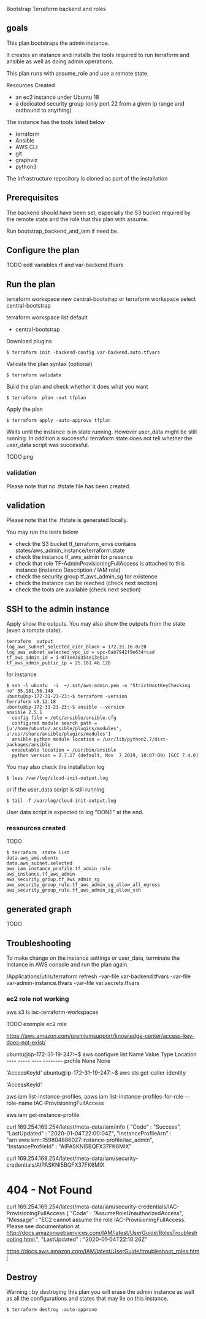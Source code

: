 Bootstrap Terraform backend and roles

## goals

This plan bootstraps the admin instance.

It creates an instance and installs the tools required to run terraform and ansible as well as doing admin operations.

This plan runs with assume_role and use a remote state.

Resources Created
- an ec2 instance under Ubuntu 18
- a dedicated security group (only port 22 from a given Ip range and outbound to anything)

The instance has the tools listed below
- terraform
- Ansible
- AWS CLI
- git
- graphviz
- python3

The infrastructure repository is cloned as part of the installation

## Prerequisites

The backend should have been set, especially the S3 bucket required by the remote state and the role that this plan with assume.

Run bootstrap_backend_and_iam if need be.

## Configure the plan

TODO
edit variables.rf and var-backend.tfvars


## Run the plan

terraform workspace new central-bootstrap
or
terraform workspace select central-bootstrap

terraform workspace list
  default
* central-bootstrap



Download plugins
```
$ terraform init -backend-config var-backend.auto.tfvars
```


Validate the plan syntax (optional)
```
$ terraform validate
```

Build the plan and check whether it does what you want
```
$ terraform  plan -out tfplan
```

Apply the plan
```
$ terraform apply -auto-approve tfplan
```

Waits until the instance is in state running. However user_data might be still running. In addition a successful terraform state does not tell whether the user_data script was successful.

TODO png

### validation

Please note that no .tfstate file has been created.

## validation

Please note that the .tfstate is generated locally.

You may run the tests below
- check the S3 bucket tf_terraform_envs contains states/aws_admin_instance/terraform.state
- check the instance tf_aws_admin for presence
- check that role TF-AdminProvisioningFullAccess is attached to this instance (instance Description / IAM role)
- check the security group tf_aws_admin_sg for existence
- check the instance can be reached (check next section)
- check the tools are available (check next section)

## SSH to the admin instance

Apply show the outputs. You may also show the outputs from the state (even a romote state).

```
terraform  output
log_aws_subnet_selected_cidr_block = 172.31.16.0/20
log_aws_subnet_selected_vpc_id = vpc-0ab7942f9e634fcad
tf_aws_admin_id = i-073e438354e13eb14
tf_aws_admin_public_ip = 25.161.46.128
```

for instance
```
$ ssh -l ubuntu  -i  ~/.ssh/aws-admin.pem -o "StrictHostKeyChecking no" 35.181.56.148
ubuntu@ip-172-31-21-23:~$ terraform -version
Terraform v0.12.18
ubuntu@ip-172-31-21-23:~$ ansible --version
ansible 2.5.1
  config file = /etc/ansible/ansible.cfg
  configured module search path = [u'/home/ubuntu/.ansible/plugins/modules', u'/usr/share/ansible/plugins/modules']
  ansible python module location = /usr/lib/python2.7/dist-packages/ansible
  executable location = /usr/bin/ansible
  python version = 2.7.17 (default, Nov  7 2019, 10:07:09) [GCC 7.4.0]
```

You may also check the installation log

```
$ less /var/log/cloud-init-output.log
```
or if the user_data script is still running
```
$ tail -f /var/log/cloud-init-output.log
```

User data script is expected to log "DONE" at the end.


### ressources created

TODO

```
$ terraform  state list
data.aws_ami.ubuntu
data.aws_subnet.selected
aws_iam_instance_profile.tf_admin_role
aws_instance.tf_aws_admin
aws_security_group.tf_aws_admin_sg
aws_security_group_rule.tf_aws_admin_sg_allow_all_egress
aws_security_group_rule.tf_aws_admin_sg_allow_ssh
```

## generated graph

TODO

## Troubleshooting

To make change on the instance settings or user_data, terminate the instance in AWS console and run the plan again.

/Applications/utils/terraform refresh -var-file var-backend.tfvars -var-file var-admin-instance.tfvars -var-file var.secrets.tfvars


### ec2 role not working

aws s3 ls iac-terraform-workspaces

TODO exemple ec2 role

https://aws.amazon.com/premiumsupport/knowledge-center/access-key-does-not-exist/

ubuntu@ip-172-31-19-247:~$ aws configure list
      Name                    Value             Type    Location
      ----                    -----             ----    --------
   profile                <not set>             None    None

'AccessKeyId'
ubuntu@ip-172-31-19-247:~$ aws sts get-caller-identity

'AccessKeyId'

aws iam list-instance-profiles,
aaws iam list-instance-profiles-for-role --role-name IAC-ProvisioningFullAccess

aws iam get-instance-profile

curl 169.254.169.254/latest/meta-data/iam/info
{
  "Code" : "Success",
  "LastUpdated" : "2020-01-04T22:00:04Z",
  "InstanceProfileArn" : "arn:aws:iam::159804886027:instance-profile/iac_admin",
  "InstanceProfileId" : "AIPASKNI5BQFX37FK6MIX"

  curl 169.254.169.254/latest/meta-data/iam/security-credentials/AIPASKNI5BQFX37FK6MIX
  <?xml version="1.0" encoding="iso-8859-1"?>
  <!DOCTYPE html PUBLIC "-//W3C//DTD XHTML 1.0 Transitional//EN"
  	"http://www.w3.org/TR/xhtml1/DTD/xhtml1-transitional.dtd">
  <html xmlns="http://www.w3.org/1999/xhtml" xml:lang="en" lang="en">
   <head>
    <title>404 - Not Found</title>
   </head>
   <body>
    <h1>404 - Not Found</h1>
   </body>
  </html>


  curl 169.254.169.254/latest/meta-data/iam/security-credentials/IAC-ProvisioningFullAccess
{
  "Code" : "AssumeRoleUnauthorizedAccess",
  "Message" : "EC2 cannot assume the role IAC-ProvisioningFullAccess.  Please see documentation at http://docs.amazonwebservices.com/IAM/latest/UserGuide/RolesTroubleshooting.html.",
  "LastUpdated" : "2020-01-04T22:10:26Z"

  https://docs.aws.amazon.com/IAM/latest/UserGuide/troubleshoot_roles.html

## Destroy

Warning : by destroying this plan you will erase the admin instance as well as all the configurations and states that may lie on this instance.

```
$ terraform destroy -auto-approve
```
